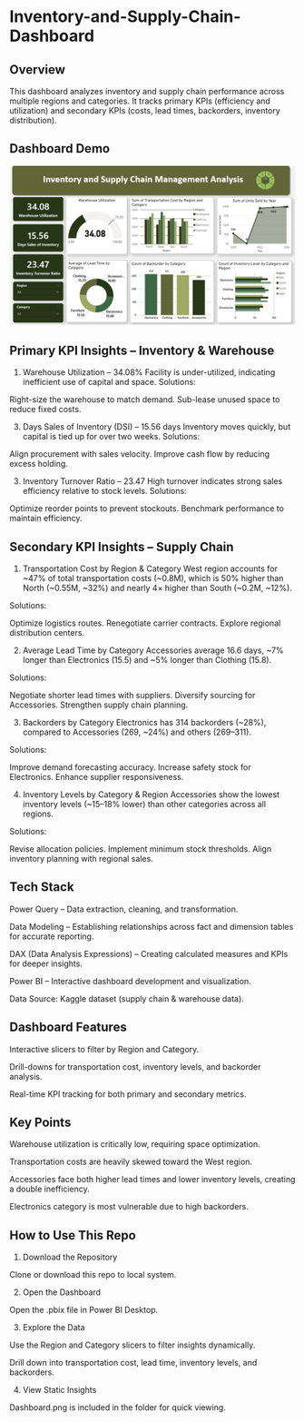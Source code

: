 # Inventory-and-Supply-Chain-Dashboard
## Overview  
This dashboard analyzes inventory and supply chain performance across multiple regions and categories.
It tracks primary KPIs (efficiency and utilization) and secondary KPIs (costs, lead times, backorders, inventory distribution).

## Dashboard Demo  

![Dashboard Overview](Dashboard.png)


## Primary KPI Insights – Inventory & Warehouse

1. Warehouse Utilization – 34.08%
Facility is under-utilized, indicating inefficient use of capital and space.
Solutions:

Right-size the warehouse to match demand.
Sub-lease unused space to reduce fixed costs.


3. Days Sales of Inventory (DSI) – 15.56 days
Inventory moves quickly, but capital is tied up for over two weeks.
Solutions:

Align procurement with sales velocity.
Improve cash flow by reducing excess holding.


3. Inventory Turnover Ratio – 23.47
High turnover indicates strong sales efficiency relative to stock levels.
Solutions:

Optimize reorder points to prevent stockouts.
Benchmark performance to maintain efficiency.


## Secondary KPI Insights – Supply Chain

1. Transportation Cost by Region & Category
West region accounts for ~47% of total transportation costs (~0.8M), which is 50% higher than North (~0.55M, ~32%) and nearly 4× higher than South (~0.2M, ~12%).

Solutions:

Optimize logistics routes.
Renegotiate carrier contracts.
Explore regional distribution centers.


2. Average Lead Time by Category
Accessories average 16.6 days, ~7% longer than Electronics (15.5) and ~5% longer than Clothing (15.8).

Solutions:

Negotiate shorter lead times with suppliers.
Diversify sourcing for Accessories.
Strengthen supply chain planning.


3. Backorders by Category
Electronics has 314 backorders (~28%), compared to Accessories (269, ~24%) and others (269–311).

Solutions:

Improve demand forecasting accuracy.
Increase safety stock for Electronics.
Enhance supplier responsiveness.


4. Inventory Levels by Category & Region
Accessories show the lowest inventory levels (~15–18% lower) than other categories across all regions.

Solutions:

Revise allocation policies.
Implement minimum stock thresholds.
Align inventory planning with regional sales.


## Tech Stack

Power Query – Data extraction, cleaning, and transformation.

Data Modeling – Establishing relationships across fact and dimension tables for accurate reporting.

DAX (Data Analysis Expressions) – Creating calculated measures and KPIs for deeper insights.

Power BI – Interactive dashboard development and visualization.

Data Source: Kaggle dataset (supply chain & warehouse data).


## Dashboard Features

Interactive slicers to filter by Region and Category.

Drill-downs for transportation cost, inventory levels, and backorder analysis.

Real-time KPI tracking for both primary and secondary metrics.


## Key Points

Warehouse utilization is critically low, requiring space optimization.

Transportation costs are heavily skewed toward the West region.

Accessories face both higher lead times and lower inventory levels, creating a double inefficiency.

Electronics category is most vulnerable due to high backorders.


## How to Use This Repo

1. Download the Repository

Clone or download this repo to local system.


2. Open the Dashboard

Open the .pbix file in Power BI Desktop.


3. Explore the Data

Use the Region and Category slicers to filter insights dynamically.

Drill down into transportation cost, lead time, inventory levels, and backorders.


4. View Static Insights

Dashboard.png is included in the folder for quick viewing.
